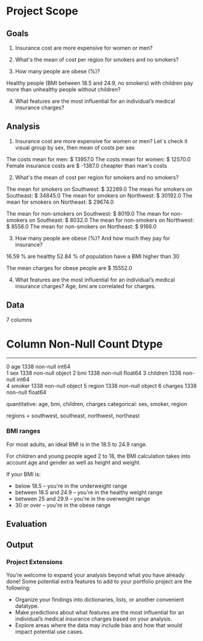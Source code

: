 # Project Scope

## Goals
1. Insurance cost are more expensive for women or men?

2. What's the mean of cost per region for smokers and no smokers?

3. How many people are obese (%)?

Healthy people (BMI between 18.5 and 24.9, no smokers) with children pay more than unhealthy people without children?

4. What features are the most influential for an individual’s medical insurance charges?


## Analysis
1. Insurance cost are more expensive for women or men?
Let´s check it visual
group by sex, then mean of costs per sex

The costs mean for men: $ 13957.0
The costs mean for women: $ 12570.0
Female insurance costs are $ -1387.0 cheapter than man's costs

2. What's the mean of cost per region for smokers and no smokers?

The mean for smokers on Southwest: $ 32269.0
The mean for smokers on Southeast: $ 34845.0
The mean for smokers on Northwest: $ 30192.0
The mean for smokers on Northeast: $ 29674.0

The mean for non-smokers on Southwest: $ 8019.0
The mean for non-smokers on Southeast: $ 8032.0
The mean for non-smokers on Northwest: $ 8556.0
The mean for non-smokers on Northeast: $ 9166.0

3. How many people are obese (%)?
And how much they pay for insurance?

16.59 % are healthy
52.84 % of population have a BMI higher than 30

The mean charges for obese people are $  15552.0


4. What features are the most influential for an individual’s medical insurance charges?
Age, bmi are correlated for charges.


## Data
7 columns
 #   Column    Non-Null Count  Dtype  
---  ------    --------------  -----  
 0   age       1338 non-null   int64  
 1   sex       1338 non-null   object 
 2   bmi       1338 non-null   float64
 3   children  1338 non-null   int64  
 4   smoker    1338 non-null   object 
 5   region    1338 non-null   object 
 6   charges   1338 non-null   float64

quantitative: age, bmi, children, charges
categorical: sex, smoker, region

regions = southwest, southeast, northwest, northeast

### BMI ranges
For most adults, an ideal BMI is in the 18.5 to 24.9 range.

For children and young people aged 2 to 18, the BMI calculation takes into account age and gender as well as height and weight.

If your BMI is:
- below 18.5 – you're in the underweight range
- between 18.5 and 24.9 – you're in the healthy weight range
- between 25 and 29.9 – you're in the overweight range
- 30 or over – you're in the obese range


## Evaluation



## Output



### Project Extensions

You’re welcome to expand your analysis beyond what you have already done! Some potential extra features to add to your portfolio project are the following:

- Organize your findings into dictionaries, lists, or another convenient datatype.
- Make predictions about what features are the most influential for an individual’s medical insurance charges based on your analysis.
- Explore areas where the data may include bias and how that would impact potential use cases.
